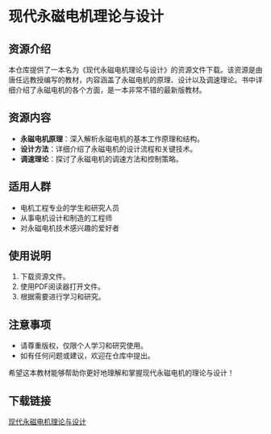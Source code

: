 # 现代永磁电机理论与设计

## 资源介绍

本仓库提供了一本名为《现代永磁电机理论与设计》的资源文件下载。该资源是由唐任远教授编写的教材，内容涵盖了永磁电机的原理、设计以及调速理论。书中详细介绍了永磁电机的各个方面，是一本非常不错的最新版教材。

## 资源内容

- **永磁电机原理**：深入解析永磁电机的基本工作原理和结构。
- **设计方法**：详细介绍了永磁电机的设计流程和关键技术。
- **调速理论**：探讨了永磁电机的调速方法和控制策略。

## 适用人群

- 电机工程专业的学生和研究人员
- 从事电机设计和制造的工程师
- 对永磁电机技术感兴趣的爱好者

## 使用说明

1. 下载资源文件。
2. 使用PDF阅读器打开文件。
3. 根据需要进行学习和研究。

## 注意事项

- 请尊重版权，仅限个人学习和研究使用。
- 如有任何问题或建议，欢迎在仓库中提出。

希望这本教材能够帮助你更好地理解和掌握现代永磁电机的理论与设计！

## 下载链接

[现代永磁电机理论与设计](https://pan.quark.cn/s/e4b4716f5da4)